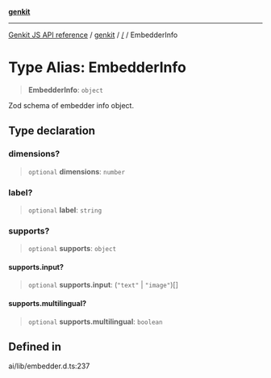 [**genkit**](../README.md)

***

[Genkit JS API reference](../../README.md) / [genkit](../README.md) / [/](../README.md) / EmbedderInfo

# Type Alias: EmbedderInfo

> **EmbedderInfo**: `object`

Zod schema of embedder info object.

## Type declaration

### dimensions?

> `optional` **dimensions**: `number`

### label?

> `optional` **label**: `string`

### supports?

> `optional` **supports**: `object`

#### supports.input?

> `optional` **supports.input**: (`"text"` \| `"image"`)[]

#### supports.multilingual?

> `optional` **supports.multilingual**: `boolean`

## Defined in

ai/lib/embedder.d.ts:237
